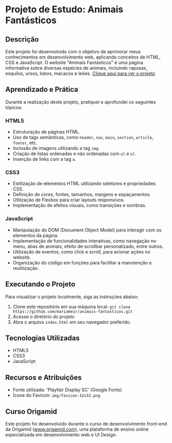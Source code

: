 # Projeto de Estudo: Animais Fantásticos

## Descrição
Este projeto foi desenvolvido com o objetivo de aprimorar meus conhecimentos em desenvolvimento web, aplicando conceitos de HTML, CSS e JavaScript. O website "Animais Fantásticos" é uma página informativa sobre diversas espécies de animais, incluindo raposas, esquilos, ursos, lobos, macacos e leões.
[Clique aqui para ver o projeto](https://mariameir.github.io/animais-fantasticos/)

## Aprendizado e Prática
Durante a realização deste projeto, pratiquei e aprofundei os seguintes tópicos:

### HTML5
- Estruturação de páginas HTML.
- Uso de tags semânticas, como `header`, `nav`, `main`, `section`, `article`, `footer`, etc.
- Inclusão de imagens utilizando a tag `img`.
- Criação de listas ordenadas e não ordenadas com `ul` e `ol`.
- Inserção de links com a tag `a`.

### CSS3
- Estilização de elementos HTML utilizando seletores e propriedades CSS.
- Definição de cores, fontes, tamanhos, margens e espaçamentos.
- Utilização de Flexbox para criar layouts responsivos.
- Implementação de efeitos visuais, como transições e sombras.

### JavaScript
- Manipulação do DOM (Document Object Model) para interagir com os elementos da página.
- Implementação de funcionalidades interativas, como navegação no menu, abas de animais, efeito de scrollbar personalizado, entre outros.
- Utilização de eventos, como click e scroll, para acionar ações no website.
- Organização do código em funções para facilitar a manutenção e reutilização.

## Executando o Projeto
Para visualizar o projeto localmente, siga as instruções abaixo:

1. Clone este repositório em sua máquina local:
   `git clone https://github.com/mariameir/animais-fantasticos.git`
2. Acesse o diretório do projeto
3. Abra o arquivo `index.html` em seu navegador preferido.

## Tecnologias Utilizadas
- HTML5
- CSS3
- JavaScript

## Recursos e Atribuições
- Fonte utilizada: 'Playfair Display SC' (Google Fonts)
- Ícone do Favicon: `img/favicon-32x32.png`

## Curso Origamid
Este projeto foi desenvolvido durante o curso de desenvolvimento front-end da Origamid (www.origamid.com), uma plataforma de ensino online especializada em desenvolvimento web e UI Design.
